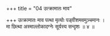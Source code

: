 +++
title = "04 उत्क्रामातः माव"

+++
उत्क्रामातः माव पत्था मृत्योः पड्वीशमवमुञ्चमानः ।  
मा छित्था अस्माल्लोकादग्नेः सूर्यस्य सन्दृशः ॥ ४ ॥